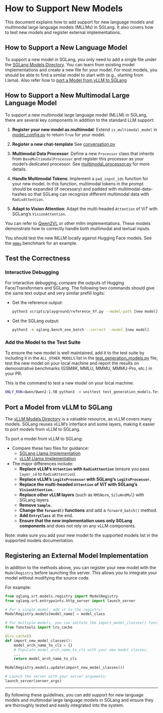 # How to Support New Models

This document explains how to add support for new language models and multimodal large language models (MLLMs) in
SGLang. It also covers how to test new models and register external implementations.

## How to Support a New Language Model

To support a new model in SGLang, you only need to add a single file under
the [SGLang Models Directory](https://github.com/sgl-project/sglang/tree/main/python/sglang/srt/models). You can learn
from existing model implementations and create a new file for your model. For most models, you should be able to find a
similar model to start with (e.g., starting from Llama). Also refer how
to [port a Model from vLLM to SGLang](#port-a-model-from-vllm-to-sglang)

## How to Support a New Multimodal Large Language Model

To support a new multimodal large language model (MLLM) in SGLang, there are several key components in addition to the
standard LLM support:

1. **Register your new model as multimodal**:
   Extend `is_multimodal_model`
   in [model_config.py](https://github.com/sgl-project/sglang/blob/0ab3f437aba729b348a683ab32b35b214456efc7/python/sglang/srt/configs/model_config.py#L561)
   to return `True` for your model.

2. **Register a new chat-template**
   See [conversation.py](https://github.com/sgl-project/sglang/blob/86a779dbe9e815c02f71ea82574608f6eae016b5/python/sglang/srt/conversation.py)

3. **Multimodal Data Processor**:
   Define a new `Processor` class that inherits from `BaseMultimodalProcessor` and register this processor as your
   model’s dedicated processor.
   See [multimodal_processor.py](https://github.com/sgl-project/sglang/blob/main/python/sglang/srt/managers/multimodal_processor.py)
   for more details.

4. **Handle Multimodal Tokens**:
   Implement a `pad_input_ids` function for your new model. In this function, multimodal tokens in the prompt should be
   expanded (if necessary) and padded with multimodal-data-hashes so that SGLang can recognize different multimodal data
   with `RadixAttention`.

5. **Adapt to Vision Attention**:
   Adapt the multi-headed `Attention` of ViT with SGLang’s `VisionAttention`.

You can refer to [Qwen2VL](https://github.com/sgl-project/sglang/blob/main/python/sglang/srt/models/qwen2_vl.py) or
other mllm implementations. These models demonstrate how to correctly handle both multimodal and textual inputs.

You should test the new MLLM locally against Hugging Face models. See the [
`mmmu`](https://github.com/sgl-project/sglang/tree/main/benchmark/mmmu) benchmark for an example.

## Test the Correctness

### Interactive Debugging

For interactive debugging, compare the outputs of Hugging Face/Transformers and SGLang. The following two commands
should give the same text output and very similar prefill logits:

- Get the reference output:
  ```bash
  python3 scripts/playground/reference_hf.py --model-path [new model] --model-type {text,mllm}
  ```
- Get the SGLang output:
  ```bash
  python3 -m sglang.bench_one_batch --correct --model [new model]
  ```

### Add the Model to the Test Suite

To ensure the new model is well maintained, add it to the test suite by including it in the `ALL_OTHER_MODELS` list in
the [test_generation_models.py](https://github.com/sgl-project/sglang/blob/main/test/srt/models/test_generation_models.py)
file, test the new model on your local machine and report the results on demonstrative benchmarks (GSM8K, MMLU, MMMU,
MMMU-Pro, etc.) in your PR.

This is the command to test a new model on your local machine:

```bash
ONLY_RUN=Qwen/Qwen2-1.5B python3 -m unittest test_generation_models.TestGenerationModels.test_others
```

## Port a Model from vLLM to SGLang

The [vLLM Models Directory](https://github.com/vllm-project/vllm/tree/main/vllm/model_executor/models) is a valuable
resource, as vLLM covers many models. SGLang reuses vLLM’s interface and some layers, making it easier to port models
from vLLM to SGLang.

To port a model from vLLM to SGLang:

- Compare these two files for guidance:
    - [SGLang Llama Implementation](https://github.com/sgl-project/sglang/blob/main/python/sglang/srt/models/llama.py)
    - [vLLM Llama Implementation](https://github.com/vllm-project/vllm/blob/main/vllm/model_executor/models/llama.py)
- The major differences include:
    - **Replace vLLM’s `Attention` with `RadixAttention`** (ensure you pass `layer_id` to `RadixAttention`).
    - **Replace vLLM’s `LogitsProcessor` with SGLang’s `LogitsProcessor`.**
    - **Replace the multi-headed `Attention` of ViT with SGLang’s `VisionAttention`.**
    - **Replace other vLLM layers** (such as `RMSNorm`, `SiluAndMul`) with SGLang layers.
    - **Remove `Sample`.**
    - **Change the `forward()` functions** and add a `forward_batch()` method.
    - **Add `EntryClass`** at the end.
    - **Ensure that the new implementation uses only SGLang components** and does not rely on any vLLM components.

Note: make sure you add your new model to the supported models list in the supported models documentation.

## Registering an External Model Implementation

In addition to the methods above, you can register your new model with the `ModelRegistry` before launching the server.
This allows you to integrate your model without modifying the source code.

For example:

```python
from sglang.srt.models.registry import ModelRegistry
from sglang.srt.entrypoints.http_server import launch_server

# For a single model, add it to the registry:
ModelRegistry.models[model_name] = model_class

# For multiple models, you can imitate the import_model_classes() function:
from functools import lru_cache

@lru_cache()
def import_new_model_classes():
    model_arch_name_to_cls = {}
    # Populate model_arch_name_to_cls with your new model classes.
    ...
    return model_arch_name_to_cls

ModelRegistry.models.update(import_new_model_classes())

# Launch the server with your server arguments:
launch_server(server_args)
```

---

By following these guidelines, you can add support for new language models and multimodal large language models in
SGLang and ensure they are thoroughly tested and easily integrated into the system.

